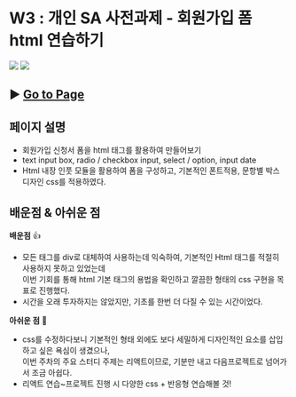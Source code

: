 # W3 : 개인 SA 사전과제 - 회원가입 폼 html 연습하기
![](https://velog.velcdn.com/images/joyfive/post/b0a9d0f3-0448-4115-acc5-9f1ea5ebbfa3/image.gif)
![](https://velog.velcdn.com/images/joyfive/post/19371658-9b54-4102-8d4b-681dcc680880/image.gif)
## ▶︎ [Go to Page](https://joy-jointest.netlify.app/)

## 페이지 설명
- 회원가입 신청서 폼을 html 태그를 활용하여 만들어보기 
- text input box, radio / checkbox input, select / option, input date
- Html 내장 인풋 모듈을 활용하여 폼을 구성하고, 기본적인 폰트적용, 문항별 박스 디자인 css를 적용하였다.


## 배운점 & 아쉬운 점
<b>배운점</b> 👍 <br>
- 모든 태그를 div로 대체하여 사용하는데 익숙하여, 기본적인 Html 태그를 적절히 사용하지 못하고 있었는데 <br>
이번 기회를 통해 html 기본 태그의 용법을 확인하고 깔끔한 형태의 css 구현을 목표로 진행했다.
- 시간을 오래 투자하지는 않았지만, 기초를 한번 더 다질 수 있는 시간이었다.

<b>아쉬운 점</b> 🥲
- css를 수정하다보니 기본적인 형태 외에도 보다 세밀하게 디자인적인 요소를 삽입하고 싶은 욕심이 생겼으나,<br>
이번 주차의 주요 스터디 주제는 리액트이므로, 기분만 내고 다음프로젝트로 넘어가서 조금 아쉽다. 
- 리액트 연습~프로젝트 진행 시 다양한 css + 반응형 연습해볼 것!
